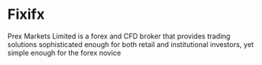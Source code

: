 # Fixifx
Prex Markets Limited is a forex and CFD broker that provides trading solutions sophisticated enough for both retail and institutional investors, yet simple enough for the forex novice
